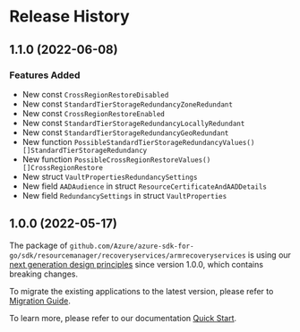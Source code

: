 # Release History

## 1.1.0 (2022-06-08)
### Features Added

- New const `CrossRegionRestoreDisabled`
- New const `StandardTierStorageRedundancyZoneRedundant`
- New const `CrossRegionRestoreEnabled`
- New const `StandardTierStorageRedundancyLocallyRedundant`
- New const `StandardTierStorageRedundancyGeoRedundant`
- New function `PossibleStandardTierStorageRedundancyValues() []StandardTierStorageRedundancy`
- New function `PossibleCrossRegionRestoreValues() []CrossRegionRestore`
- New struct `VaultPropertiesRedundancySettings`
- New field `AADAudience` in struct `ResourceCertificateAndAADDetails`
- New field `RedundancySettings` in struct `VaultProperties`


## 1.0.0 (2022-05-17)

The package of `github.com/Azure/azure-sdk-for-go/sdk/resourcemanager/recoveryservices/armrecoveryservices` is using our [next generation design principles](https://azure.github.io/azure-sdk/general_introduction.html) since version 1.0.0, which contains breaking changes.

To migrate the existing applications to the latest version, please refer to [Migration Guide](https://aka.ms/azsdk/go/mgmt/migration).

To learn more, please refer to our documentation [Quick Start](https://aka.ms/azsdk/go/mgmt).